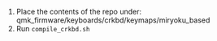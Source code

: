 1. Place the contents of the repo under: qmk_firmware/keyboards/crkbd/keymaps/miryoku_based
2. Run `compile_crkbd.sh` 
